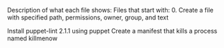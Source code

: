 Description of what each file shows:
Files that start with: 0. Create a file with specified path, permissions, owner, group, and text

Install puppet-lint 2.1.1 using puppet
Create a manifest that kills a process named killmenow

